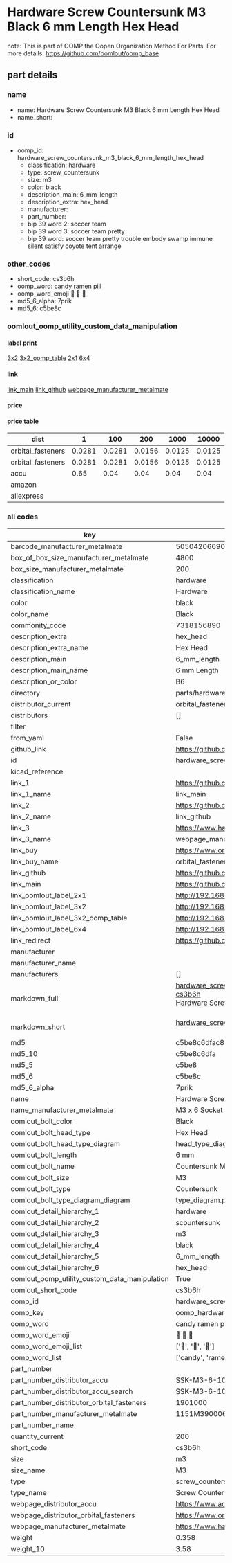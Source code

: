 # Hardware Screw Countersunk M3 Black 6 mm Length Hex Head  

note: This is part of OOMP the Oopen Organization Method For Parts. For more details: https://github.com/oomlout/oomp_base

##  part details
  







### name
* name: Hardware Screw Countersunk M3 Black 6 mm Length Hex Head
* name_short: 
### id
* oomp_id: hardware_screw_countersunk_m3_black_6_mm_length_hex_head
  * classification: hardware
  * type: screw_countersunk
  * size: m3
  * color: black
  * description_main: 6_mm_length
  * description_extra: hex_head
  * manufacturer: 
  * part_number: 
  * bip 39 word 2: soccer team
  * bip 39 word 3: soccer team pretty
  * bip 39 word: soccer team pretty trouble embody swamp immune silent satisfy coyote tent arrange

### other_codes
* short_code: cs3b6h
* oomp_word: candy ramen pill
* oomp_word_emoji :candy: :ramen: :pill:
* md5_6_alpha: 7prik
* md5_6: c5be8c






### oomlout_oomp_utility_custom_data_manipulation
#### label print
[3x2](http://192.168.1.245:1112/?label=oomp%207prik)
[3x2_oomp_table](http://192.168.1.108:1112/?label=oomp%207prik)
[2x1](http://192.168.1.242:1112/?label=oomp%207prik)
[6x4](http://192.168.1.55:1112/?label=oomp%207prik)    

#### link

[link_main](https://github.com/oomlout/oomlout_oomp_version_1_messy/tree/main/parts/hardware_screw_countersunk_m3_black_6_mm_length_hex_head) [link_github](https://github.com/oomlout/oomlout_oomp_version_1_messy/tree/main/parts/hardware_screw_countersunk_m3_black_6_mm_length_hex_head) [webpage_manufacturer_metalmate](https://www.harclob2b.com/m3-x-6-socket-csk-screw-gr10-9-self-colour-din-799-1151m390006)                            

#### price

#### price table
| dist | 1 | 100 | 200 | 1000 | 10000 |
|------|---|-----|-----|------|-------|
| orbital_fasteners | 0.0281 | 0.0281 | 0.0156 | 0.0125 | 0.0125 |
| orbital_fasteners | 0.0281 | 0.0281 | 0.0156 | 0.0125 | 0.0125 | 
| accu | 0.65 | 0.04 | 0.04 | 0.04 | 0.04 | 
| amazon |  |  |  |  |  | 
| aliexpress |  |  |  |  |  | 














### all codes 
| key | value |  
| --- | --- |  
| barcode_manufacturer_metalmate | 5050420669030 |  
| box_of_box_size_manufacturer_metalmate | 4800 |  
| box_size_manufacturer_metalmate | 200 |  
| classification | hardware |  
| classification_name | Hardware |  
| color | black |  
| color_name | Black |  
| commonity_code | 7318156890 |  
| description_extra | hex_head |  
| description_extra_name | Hex Head |  
| description_main | 6_mm_length |  
| description_main_name | 6 mm Length |  
| description_or_color | B6 |  
| directory | parts/hardware_screw_countersunk_m3_black_6_mm_length_hex_head |  
| distributor_current | orbital_fasteners |  
| distributors | [] |  
| filter |  |  
| from_yaml | False |  
| github_link | https://github.com/oomlout/oomlout_oomp_part_src/tree/main/parts/hardware_screw_countersunk_m3_black_6_mm_length_hex_head |  
| id | hardware_screw_countersunk_m3_black_6_mm_length_hex_head |  
| kicad_reference |  |  
| link_1 | https://github.com/oomlout/oomlout_oomp_version_1_messy/tree/main/parts/hardware_screw_countersunk_m3_black_6_mm_length_hex_head |  
| link_1_name | link_main |  
| link_2 | https://github.com/oomlout/oomlout_oomp_version_1_messy/tree/main/parts/hardware_screw_countersunk_m3_black_6_mm_length_hex_head |  
| link_2_name | link_github |  
| link_3 | https://www.harclob2b.com/m3-x-6-socket-csk-screw-gr10-9-self-colour-din-799-1151m390006 |  
| link_3_name | webpage_manufacturer_metalmate |  
| link_buy | https://www.orbitalfasteners.co.uk/products/m3-x-6-socket-screw-countersunk-high-tensile-grade-10-9-self-colour-din-7991 |  
| link_buy_name | orbital_fasteners |  
| link_github | https://github.com/oomlout/oomlout_oomp_version_1_messy/tree/main/parts/hardware_screw_countersunk_m3_black_6_mm_length_hex_head |  
| link_main | https://github.com/oomlout/oomlout_oomp_version_1_messy/tree/main/parts/hardware_screw_countersunk_m3_black_6_mm_length_hex_head |  
| link_oomlout_label_2x1 | http://192.168.1.242:1112/?label=oomp%207prik |  
| link_oomlout_label_3x2 | http://192.168.1.245:1112/?label=oomp%207prik |  
| link_oomlout_label_3x2_oomp_table | http://192.168.1.108:1112/?label=oomp%207prik |  
| link_oomlout_label_6x4 | http://192.168.1.55:1112/?label=oomp%207prik |  
| link_redirect | https://github.com/oomlout/oomlout_oomp_version_1_messy/tree/main/parts/hardware_screw_countersunk_m3_black_6_mm_length_hex_head |  
| manufacturer |  |  
| manufacturer_name |  |  
| manufacturers | [] |  
| markdown_full | [hardware_screw_countersunk_m3_black_6_mm_length_hex_head](none)<br>[cs3b6h](none)<br>[Hardware Screw Countersunk M3 Black 6 Mm Length Hex Head](none)<br><br> |  
| markdown_short | [hardware_screw_countersunk_m3_black_6_mm_length_hex_head](none)<br><br> |  
| md5 | c5be8c6dfac86e376ca43e915477ae6e |  
| md5_10 | c5be8c6dfa |  
| md5_5 | c5be8 |  
| md5_6 | c5be8c |  
| md5_6_alpha | 7prik |  
| name | Hardware Screw Countersunk M3 Black 6 mm Length Hex Head |  
| name_manufacturer_metalmate | M3 x 6 Socket Csk Screw Gr10.9 Self Colour DIN 7991 165 |  
| oomlout_bolt_color | Black |  
| oomlout_bolt_head_type | Hex Head |  
| oomlout_bolt_head_type_diagram | head_type_diagram.png |  
| oomlout_bolt_length | 6 mm |  
| oomlout_bolt_name | Countersunk M3X6 mm Black (Hex Head) |  
| oomlout_bolt_size | M3 |  
| oomlout_bolt_type | Countersunk |  
| oomlout_bolt_type_diagram_diagram | type_diagram.png |  
| oomlout_detail_hierarchy_1 | hardware |  
| oomlout_detail_hierarchy_2 | scountersunk |  
| oomlout_detail_hierarchy_3 | m3 |  
| oomlout_detail_hierarchy_4 | black |  
| oomlout_detail_hierarchy_5 | 6_mm_length |  
| oomlout_detail_hierarchy_6 | hex_head |  
| oomlout_oomp_utility_custom_data_manipulation | True |  
| oomlout_short_code | cs3b6h |  
| oomp_id | hardware_screw_countersunk_m3_black_6_mm_length_hex_head |  
| oomp_key | oomp_hardware_screw_countersunk_m3_black_6_mm_length_hex_head |  
| oomp_word | candy ramen pill |  
| oomp_word_emoji | :candy: :ramen: :pill: |  
| oomp_word_emoji_list | [':candy:', ':ramen:', ':pill:'] |  
| oomp_word_list | ['candy', 'ramen', 'pill'] |  
| part_number |  |  
| part_number_distributor_accu | SSK-M3-6-10.9 |  
| part_number_distributor_accu_search | SSK-M3-6-10.9+-zinc |  
| part_number_distributor_orbital_fasteners | 1901000 |  
| part_number_manufacturer_metalmate | 1151M390006 |  
| part_number_name |  |  
| quantity_current | 200 |  
| short_code | cs3b6h |  
| size | m3 |  
| size_name | M3 |  
| type | screw_countersunk |  
| type_name | Screw Countersunk |  
| webpage_distributor_accu | https://www.accu.co.uk/countersunk-socket-head-screws/495076-SSK-M3-6-10-9 |  
| webpage_distributor_orbital_fasteners | https://www.orbitalfasteners.co.uk/products/m3-x-6-socket-screw-countersunk-high-tensile-grade-10-9-self-colour-din-7991 |  
| webpage_manufacturer_metalmate | https://www.harclob2b.com/m3-x-6-socket-csk-screw-gr10-9-self-colour-din-799-1151m390006 |  
| weight | 0.358 |  
| weight_10 | 3.58 |  
